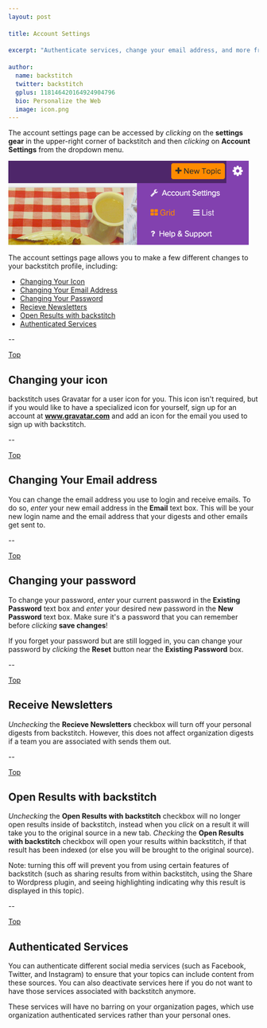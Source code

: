 ```yaml
---
layout: post

title: Account Settings

excerpt: "Authenticate services, change your email address, and more from the account settings page."

author:
  name: backstitch
  twitter: backstitch
  gplus: 118146420164924904796 
  bio: Personalize the Web
  image: icon.png
---
```


The account settings page can be accessed by *clicking* on the **settings gear** in the upper-right corner of backstitch and then *clicking* on **Account Settings** from the dropdown menu. 

<div class="full zoomable"><img src="/images/account_settings.png"></div>

The account settings page allows you to make a few different changes to your backstitch profile, including:

<a name='Top'></a>
- [Changing Your Icon](#Icon)
- [Changing Your Email Address](#Email)
- [Changing Your Password](#Password)
- [Recieve Newsletters](#Newsletters)
- [Open Results with backstitch](#Results)
- [Authenticated Services](#Services)

--

<a name='Icon'></a>

[Top](#Top)<br />
## Changing your icon

backstitch uses Gravatar for a user icon for you. This icon isn't required, but if you would like to have a specialized icon for yourself, sign up for an account at **www.gravatar.com** and add an icon for the email you used to sign up with backstitch. 

--

<a name='Email'></a>

[Top](#Top)<br />
## Changing Your Email address

You can change the email address you use to login and receive emails. To do so, *enter* your new email address in the **Email** text box. This will be your new login name and the email address that your digests and other emails get sent to.

--

<a name='Password'></a>

[Top](#Top)<br />
## Changing your password 

To change your password, *enter* your current password in the **Existing Password** text box and *enter* your desired new password in the **New Password** text box. Make sure it's a password that you can remember before *clicking* **save changes**! 

If you forget your password but are still logged in, you can change your password by *clicking* the **Reset** button near the **Existing Password** box. 

--

<a name='Newsletters'></a>

[Top](#Top)<br />
## Receive Newsletters

*Unchecking* the **Recieve Newsletters** checkbox will turn off your personal digests from backstitch. However, this does not affect organization digests if a team you are associated with sends them out. 

--

<a name='Results'></a>

[Top](#Top)<br />
## Open Results with backstitch

*Unchecking* the **Open Results with backstitch** checkbox will no longer open results inside of backstitch, instead when you *click* on a result it will take you to the original source in a new tab. *Checking* the **Open Results with backstitch** checkbox will open your results within backstitch, if that result has been indexed (or else you will be brought to the original source). 

Note: turning this off will prevent you from using certain features of backstitch (such as sharing results from within backstitch, using the Share to Wordpress plugin, and seeing highlighting indicating why this result is displayed in this topic). 

--

<a name='Services'></a>

[Top](#Top)<br />
## Authenticated Services

You can authenticate different social media services (such as Facebook, Twitter, and Instagram) to ensure that your topics can include content from these sources. You can also deactivate services here if you do not want to have those services associated with backstitch anymore. 

These services will have no barring on your organization pages, which use organization authenticated services rather than your personal ones. 
